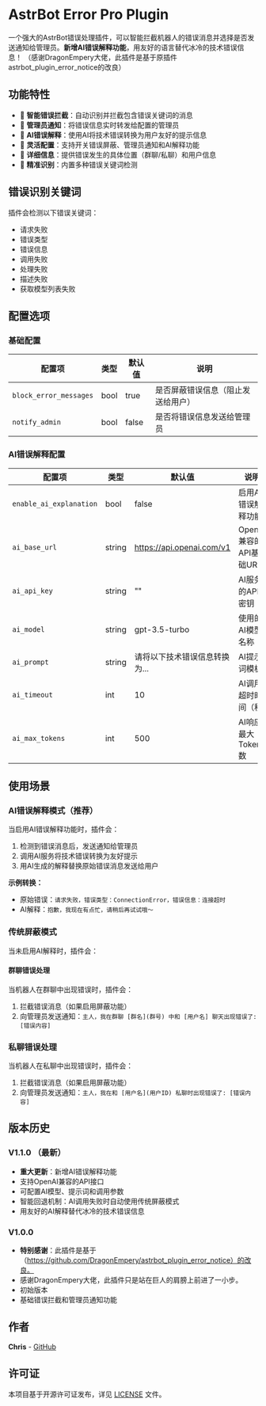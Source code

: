 # AstrBot Error Pro Plugin

一个强大的AstrBot错误处理插件，可以智能拦截机器人的错误消息并选择是否发送通知给管理员。**新增AI错误解释功能**，用友好的语言替代冰冷的技术错误信息！
（感谢DragonEmpery大佬，此插件是基于原插件astrbot_plugin_error_notice的改良）

## 功能特性

- 🚫 **智能错误拦截**：自动识别并拦截包含错误关键词的消息
- 📨 **管理员通知**：将错误信息实时转发给配置的管理员
- 🤖 **AI错误解释**：使用AI将技术错误转换为用户友好的提示信息
- 🔧 **灵活配置**：支持开关错误屏蔽、管理员通知和AI解释功能
- 📍 **详细信息**：提供错误发生的具体位置（群聊/私聊）和用户信息
- 🎯 **精准识别**：内置多种错误关键词检测

## 错误识别关键词

插件会检测以下错误关键词：
- 请求失败
- 错误类型
- 错误信息
- 调用失败
- 处理失败
- 描述失败
- 获取模型列表失败

## 配置选项

### 基础配置

| 配置项 | 类型 | 默认值 | 说明 |
|--------|------|--------|------|
| `block_error_messages` | bool | true | 是否屏蔽错误信息（阻止发送给用户） |
| `notify_admin` | bool | false | 是否将错误信息发送给管理员 |

### AI错误解释配置

| 配置项 | 类型 | 默认值 | 说明 |
|--------|------|--------|------|
| `enable_ai_explanation` | bool | false | 启用AI错误解释功能 |
| `ai_base_url` | string | https://api.openai.com/v1 | OpenAI兼容的API基础URL |
| `ai_api_key` | string | "" | AI服务的API密钥 |
| `ai_model` | string | gpt-3.5-turbo | 使用的AI模型名称 |
| `ai_prompt` | string | 请将以下技术错误信息转换为... | AI提示词模板 |
| `ai_timeout` | int | 10 | AI调用超时时间（秒） |
| `ai_max_tokens` | int | 500 | AI响应最大Token数 |

## 使用场景

### AI错误解释模式（推荐）
当启用AI错误解释功能时，插件会：
1. 检测到错误消息后，发送通知给管理员
2. 调用AI服务将技术错误转换为友好提示
3. 用AI生成的解释替换原始错误消息发送给用户

**示例转换：**
- 原始错误：`请求失败，错误类型：ConnectionError，错误信息：连接超时`
- AI解释：`抱歉，我现在有点忙，请稍后再试试哦～`

### 传统屏蔽模式
当未启用AI解释时，插件会：

#### 群聊错误处理
当机器人在群聊中出现错误时，插件会：
1. 拦截错误消息（如果启用屏蔽功能）
2. 向管理员发送通知：`主人，我在群聊 [群名](群号) 中和 [用户名] 聊天出现错误了: [错误内容]`

### 私聊错误处理
当机器人在私聊中出现错误时，插件会：
1. 拦截错误消息（如果启用屏蔽功能）
2. 向管理员发送通知：`主人，我在和 [用户名](用户ID) 私聊时出现错误了: [错误内容]`

## 版本历史

### V1.1.0 （最新）
- **重大更新**：新增AI错误解释功能
- 支持OpenAI兼容的API接口
- 可配置AI模型、提示词和调用参数
- 智能回退机制：AI调用失败时自动使用传统屏蔽模式
- 用友好的AI解释替代冰冷的技术错误信息

### V1.0.0
- **特别感谢**：此插件是基于（https://github.com/DragonEmpery/astrbot_plugin_error_notice）的改良。
- 感谢DragonEmpery大佬，此插件只是站在巨人的肩膀上前进了一小步。
- 初始版本
- 基础错误拦截和管理员通知功能

## 作者

**Chris** - [GitHub](https://github.com/Chris95743/astrbot_plugin_error_pro)

## 许可证

本项目基于开源许可证发布，详见 [LICENSE](LICENSE) 文件。

